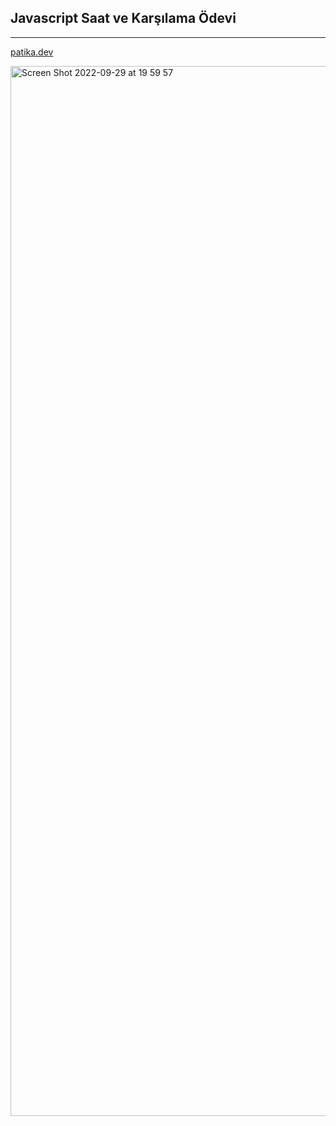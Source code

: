 ## Javascript Saat ve Karşılama Ödevi
---
[patika.dev](https://www.patika.dev)

<img width="1680" alt="Screen Shot 2022-09-29 at 19 59 57" src="https://user-images.githubusercontent.com/98273180/193093953-667e9576-f1f0-477a-aa91-3addea121a00.png">
